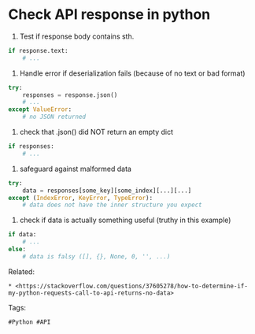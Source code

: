 # Check API response in python

1. Test if response body contains sth.
```python
if response.text:
    # ...
```

1. Handle error if deserialization fails (because of no text or bad format)
```python
try:
    responses = response.json()
    # ...
except ValueError:
    # no JSON returned
```

1. check that .json() did NOT return an empty dict
```python
if responses:
    # ...
```

1. safeguard against malformed data
```python
try:
    data = responses[some_key][some_index][...][...]
except (IndexError, KeyError, TypeError):
    # data does not have the inner structure you expect
```

1. check if data is actually something useful (truthy in this example)
```python
if data:
    # ...
else:
    # data is falsy ([], {}, None, 0, '', ...)
```

Related:
```
* <https://stackoverflow.com/questions/37605278/how-to-determine-if-my-python-requests-call-to-api-returns-no-data>
```

Tags:
```
#Python #API
```
